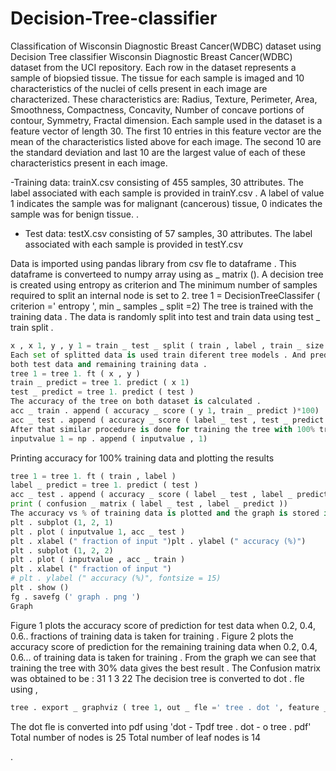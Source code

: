 # Decision-Tree-classifier
Classification of Wisconsin Diagnostic Breast Cancer(WDBC) dataset using Decision Tree classifier
Wisconsin Diagnostic Breast Cancer(WDBC) dataset from the UCI repository.
Each row in the dataset represents a sample of biopsied tissue. The tissue for each sample is
imaged and 10 characteristics of the nuclei of cells present in each image are characterized. These
characteristics are: Radius, Texture, Perimeter, Area, Smoothness, Compactness, Concavity, Number
of concave portions of contour, Symmetry, Fractal dimension. Each sample used in the dataset
is a feature vector of length 30. The first 10 entries in this feature vector are the mean of the characteristics
listed above for each image. The second 10 are the standard deviation and last 10 are the
largest value of each of these characteristics present in each image.

-Training data:  trainX.csv 
consisting of 455 samples, 30 attributes. The label associated
with each sample is provided in  trainY.csv . A label of value 1 indicates the sample was
for malignant (cancerous) tissue, 0 indicates the sample was for benign tissue. .
- Test data:  testX.csv consisting of 57 samples, 30 attributes. The label associated with
each sample is provided in  testY.csv 

Data is imported using pandas library from csv fle to dataframe . This dataframe is
converteed to numpy array using as _ matrix ().
A decision tree is created using entropy as criterion and The minimum number of samples
required to split an internal node is set to 2.
tree 1 = DecisionTreeClassifer ( criterion =' entropy ', min _ samples _ split =2)
The tree is trained with the training data . The data is randomly split into test and train data
using test _ train split .
```python
x , x 1, y , y 1 = train _ test _ split ( train , label , train _ size = i , test _ size =1- i , random _ state =10)
Each set of splitted data is used train diferent tree models . And predictions are done on
both test data and remaining training data .
tree 1 = tree 1. ft ( x , y )
train _ predict = tree 1. predict ( x 1)
test _ predict = tree 1. predict ( test )
The accuracy of the tree on both dataset is calculated .
acc _ train . append ( accuracy _ score ( y 1, train _ predict )*100)
acc _ test . append ( accuracy _ score ( label _ test , test _ predict )*100)
After that similar procedure is done for training the tree with 100% training data .
inputvalue 1 = np . append ( inputvalue , 1)
```

Printing accuracy for 100% training data and plotting the results
```python
tree 1 = tree 1. ft ( train , label )
label _ predict = tree 1. predict ( test )
acc _ test . append ( accuracy _ score ( label _ test , label _ predict )*100)
print ( confusion _ matrix ( label _ test , label _ predict ))
The accuracy vs % of training data is plotted and the graph is stored in graph . png .
plt . subplot (1, 2, 1)
plt . plot ( inputvalue 1, acc _ test )
plt . xlabel (" fraction of input ")plt . ylabel (" accuracy (%)")
plt . subplot (1, 2, 2)
plt . plot ( inputvalue , acc _ train )
plt . xlabel (" fraction of input ")
# plt . ylabel (" accuracy (%)", fontsize = 15)
plt . show ()
fg . savefg (' graph . png ')
Graph
```

Figure 1 plots the accuracy score of prediction for test data when 0.2, 0.4, 0.6.. fractions of
training data is taken for training .
Figure 2 plots the accuracy score of prediction for the remaining training data when 0.2, 0.4,
0.6... of training data is taken for training .
From the graph we can see that training the tree with 30% data gives the best result .
The Confusion matrix was obtained to be :
31 1
3 22
The decision tree is converted to dot . fle using ,
```python
tree . export _ graphviz ( tree 1, out _ fle =' tree . dot ', feature _ names = names ,class _ names =[' Beningn ',' Malign '])
```
The dot fle is converted into pdf using
'dot - Tpdf tree . dot - o tree . pdf'
Total number of nodes is 25
Total number of leaf nodes is 14

.
